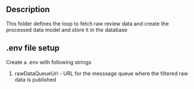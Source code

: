## Description

This folder defines the loop to fetch raw review data and create the processed data model and store it in the database

## .env file setup

Create a .env with following strings

1. rawDataQueueUrl - URL for the messsage queue where the filtered raw data is published